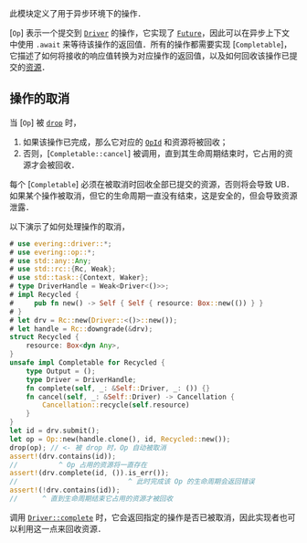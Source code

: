 此模块定义了用于异步环境下的操作．

[`Op`] 表示一个提交到 [`Driver`] 的操作，它实现了 [`Future`]，因此可以在异步上下文中使用 `.await` 来等待该操作的返回值．所有的操作都需要实现 [`Completable`]，它描述了如何将接收的响应值转换为对应操作的返回值，以及如何回收该操作已提交的[资源](crate::resource)．

## 操作的取消

当 [`Op`] 被 [`drop`] 时，

1. 如果该操作已完成，那么它对应的 [`OpId`] 和资源将被回收；
2. 否则，[`Completable::cancel`] 被调用，直到其生命周期结束时，它占用的资源才会被回收．

每个 [`Completable`] 必须在被取消时回收全部已提交的资源，否则将会导致 UB．如果某个操作被取消，但它的生命周期一直没有结束，这是安全的，但会导致资源泄露．

以下演示了如何处理操作的取消，

```rust
# use evering::driver::*;
# use evering::op::*;
# use std::any::Any;
# use std::rc::{Rc, Weak};
# use std::task::{Context, Waker};
# type DriverHandle = Weak<Driver<()>>;
# impl Recycled {
#     pub fn new() -> Self { Self { resource: Box::new(()) } }
# }
# let drv = Rc::new(Driver::<()>::new());
# let handle = Rc::downgrade(&drv);
struct Recycled {
    resource: Box<dyn Any>,
}
unsafe impl Completable for Recycled {
    type Output = ();
    type Driver = DriverHandle;
    fn complete(self, _: &Self::Driver, _: ()) {}
    fn cancel(self, _: &Self::Driver) -> Cancellation {
        Cancellation::recycle(self.resource)
    }
}
let id = drv.submit();
let op = Op::new(handle.clone(), id, Recycled::new());
drop(op); // <- 被 drop 时，Op 自动被取消
assert!(drv.contains(id));
//          ^ Op 占用的资源将一直存在
assert!(drv.complete(id, ()).is_err());
//                           ^ 此时完成该 Op 的生命周期会返回错误
assert!(!drv.contains(id));
//      ^ 直到生命周期结束它占用的资源才被回收
```

调用 [`Driver::complete`] 时，它会返回指定的操作是否已被取消，因此实现者也可以利用这一点来回收资源．

[`Driver`]: crate::driver::Driver
[`Driver::complete`]: crate::driver::Driver::complete
[`Future`]: core::future::Future
[`OpId`]: crate::op::OpId
[`drop`]: core::ops::Drop
